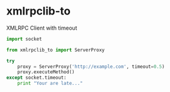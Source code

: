 xmlrpclib-to
============

XMLRPC Client with timeout

```python
import socket

from xmlrpclib_to import ServerProxy

try
    proxy = ServerProxy('http://example.com', timeout=0.5)
    proxy.executeMethod()
except socket.timeout:
    print "Your are late..."
```
